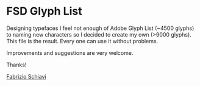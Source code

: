 # FSD Glyph List

Designing typefaces I feel not enough of Adobe Glyph List (~4500 glyphs) to naming new characters so I decided to create my own (>9000 glyphs). 
This file is the result.
Every one can use it without problems.

Improvements and suggestions are very welcome.

Thanks!

[Fabrizio Schiavi](https://www.fsd.it)
